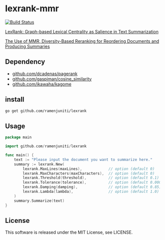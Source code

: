 # lexrank-mmr

[![Build Status](https://travis-ci.org/ramenjuniti/lexrank-mmr.svg?branch=master)](https://travis-ci.org/ramenjuniti/lexrank-mmr)

[LexRank: Graph-based Lexical Centrality as Salience in Text Summarization](https://www.cs.cmu.edu/afs/cs/project/jair/pub/volume22/erkan04a-html/erkan04a.html)

[The Use of MMR, Diversity-Based Reranking for Reordering Documents and Producing Summaries](http://citeseerx.ist.psu.edu/viewdoc/download?doi=10.1.1.188.3982&rep=rep1&type=pdf)

## Dependency

- [github.com/dcadenas/pagerank](https://github.com/dcadenas/pagerank)
- [github.com/gaspiman/cosine_similarity](https://github.com/gaspiman/cosine_similarity)
- [github.com/ikawaha/kagome](https://github.com/ikawaha/kagome)

## install

```sh
go get github.com/ramenjuniti/lexrank
```

## Usage

```go
package main

import github.com/ramenjuniti/lexrank

func main() {
    text := "Please input the document you want to summarize here."
    summary := lexrank.New(
        lexrank.MaxLines(maxLines),            // option (default 0)
        lexrank.MaxCharacters(maxCharacters),  // option (default 0)
        lexrank.Threshold(threshold),          // option (default 0.1)
        lexrank.Tolerance(tolerance),          // option (default 0.0001)
        lexrank.Damping(damping),              // option (default 0.85)
        lexrank.Lambda(lambda),                // option (default 1.0)
    )
    summary.Summarize(text)
}
```

## License

This software is released under the MIT License, see LICENSE.
